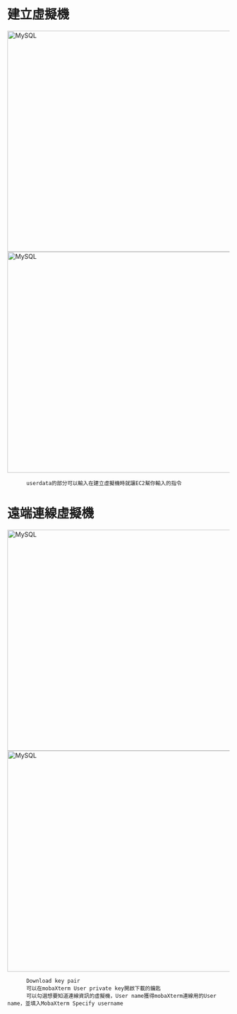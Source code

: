 <h1>建立虛擬機</h1>
<img src="https://user-images.githubusercontent.com/97188330/157642909-de53d931-6138-444f-a3d3-ea4a5c366622.png" width="1300" height="500" alt="MySQL"/><br/>
<img src="https://user-images.githubusercontent.com/97188330/157642846-41bd4b19-02c2-4011-85aa-5d6794541d84.png" width="1300" height="500" alt="MySQL"/><br/>

          userdata的部分可以輸入在建立虛擬機時就讓EC2幫你輸入的指令
<h1>遠端連線虛擬機</h1>
<img src="https://user-images.githubusercontent.com/97188330/157796993-2e7fb06a-db6d-4456-815c-124f70c5f548.png" width="1300" height="500" alt="MySQL"/><br/>
<img src="https://user-images.githubusercontent.com/97188330/157796708-233a7f4e-87be-42bb-99e8-9791b1bd5959.png" width="1300" height="500" alt="MySQL"/><br/>

          Download key pair
          可以在mobaXterm User private key開啟下載的鑰匙
          可以勾選想要知道連線資訊的虛擬機，User name獲得mobaXterm連線用的User name，並填入MobaXterm Specify username
          
